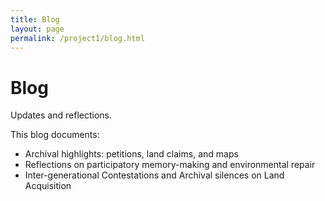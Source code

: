 ```yaml
---
title: Blog
layout: page
permalink: /project1/blog.html
---
```


# Blog

Updates and reflections.

This blog documents:
- Archival highlights: petitions, land claims, and maps
- Reflections on participatory memory-making and environmental repair
- Inter-generational Contestations and Archival silences on Land Acquisition

